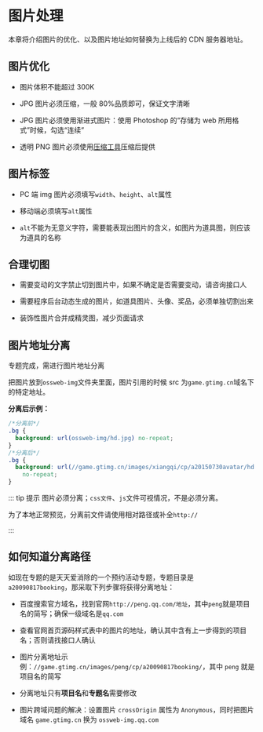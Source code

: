 # 图片处理

本章将介绍图片的优化、以及图片地址如何替换为上线后的 CDN 服务器地址。

## 图片优化

- 图片体积不能超过 300K

- JPG 图片必须压缩，一般 80%品质即可，保证文字清晰

- JPG 图片必须使用渐进式图片：使用 Photoshop 的“存储为 web 所用格式”时候，勾选“连续”

- 透明 PNG 图片必须使用[压缩工具](/start/img-press.html)压缩后提供

## 图片标签

- PC 端 img 图片必须填写`width`、`height`、`alt`属性

- 移动端必须填写`alt`属性

- `alt`不能为无意义字符，需要能表现出图片的含义，如图片为道具图，则应该为道具的名称

## 合理切图

- 需要变动的文字禁止切到图片中，如果不确定是否需要变动，请咨询接口人

- 需要程序后台动态生成的图片，如道具图片、头像、奖品，必须单独切割出来

- 装饰性图片合并成精灵图，减少页面请求

## 图片地址分离

专题完成，需进行图片地址分离

把图片放到`ossweb-img`文件夹里面，图片引用的时候 src 为`game.gtimg.cn`域名下的特定地址。

**分离后示例：**

```css
/*分离前*/
.bg {
  background: url(ossweb-img/hd.jpg) no-repeat;
}
/*分离后*/
.bg {
  background: url(//game.gtimg.cn/images/xiangqi/cp/a20150730avatar/hd.jpg)
    no-repeat;
}
```

::: tip 提示
图片必须分离；`css文件`、`js`文件可视情况，不是必须分离。

为了本地正常预览，分离前文件请使用相对路径或补全`http://`

:::

## 如何知道分离路径

如现在专题的是天天爱消除的一个预约活动专题，专题目录是 `a20090817booking`，那采取下列步骤将获得分离地址：

- 百度搜索官方域名，找到官网`http://peng.qq.com/地址`，其中`peng`就是项目名的简写；确保一级域名是`qq.com`

- 查看官网首页源码样式表中的图片的地址，确认其中含有上一步得到的项目名；否则请找接口人确认

- 图片分离地址示例：`//game.gtimg.cn/images/peng/cp/a20090817booking/`，其中 `peng` 就是项目名的简写

- 分离地址只有**项目名**和**专题名**需要修改

- 图片跨域问题的解决：设置图片 `crossOrigin` 属性为 `Anonymous`，同时把图片域名 `game.gtimg.cn` 换为 `ossweb-img.qq.com`
